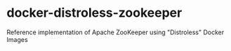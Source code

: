 # docker-distroless-zookeeper
Reference implementation of Apache ZooKeeper using "Distroless" Docker Images
